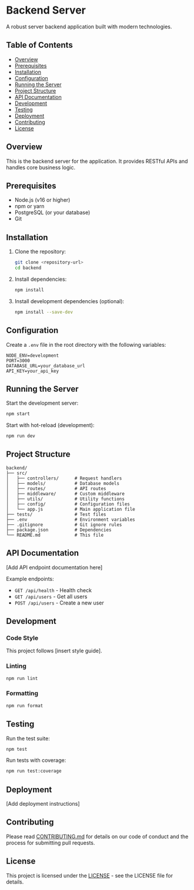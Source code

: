 # Backend Server

A robust server backend application built with modern technologies.

## Table of Contents

- [Overview](#overview)
- [Prerequisites](#prerequisites)
- [Installation](#installation)
- [Configuration](#configuration)
- [Running the Server](#running-the-server)
- [Project Structure](#project-structure)
- [API Documentation](#api-documentation)
- [Development](#development)
- [Testing](#testing)
- [Deployment](#deployment)
- [Contributing](#contributing)
- [License](#license)

## Overview

This is the backend server for the application. It provides RESTful APIs and handles core business logic.

## Prerequisites

- Node.js (v16 or higher)
- npm or yarn
- PostgreSQL (or your database)
- Git

## Installation

1. Clone the repository:
   ```bash
   git clone <repository-url>
   cd backend
   ```

2. Install dependencies:
   ```bash
   npm install
   ```

3. Install development dependencies (optional):
   ```bash
   npm install --save-dev
   ```

## Configuration

Create a `.env` file in the root directory with the following variables:

```env
NODE_ENV=development
PORT=3000
DATABASE_URL=your_database_url
API_KEY=your_api_key
```

## Running the Server

Start the development server:
```bash
npm start
```

Start with hot-reload (development):
```bash
npm run dev
```

## Project Structure

```
backend/
├── src/
│   ├── controllers/      # Request handlers
│   ├── models/           # Database models
│   ├── routes/           # API routes
│   ├── middleware/       # Custom middleware
│   ├── utils/            # Utility functions
│   ├── config/           # Configuration files
│   └── app.js            # Main application file
├── tests/                # Test files
├── .env                  # Environment variables
├── .gitignore            # Git ignore rules
├── package.json          # Dependencies
└── README.md             # This file
```

## API Documentation

[Add API endpoint documentation here]

Example endpoints:
- `GET /api/health` - Health check
- `GET /api/users` - Get all users
- `POST /api/users` - Create a new user

## Development

### Code Style

This project follows [insert style guide].

### Linting

```bash
npm run lint
```

### Formatting

```bash
npm run format
```

## Testing

Run the test suite:
```bash
npm test
```

Run tests with coverage:
```bash
npm run test:coverage
```

## Deployment

[Add deployment instructions]

## Contributing

Please read [CONTRIBUTING.md](./CONTRIBUTING.md) for details on our code of conduct and the process for submitting pull requests.

## License

This project is licensed under the [LICENSE](./LICENSE) - see the LICENSE file for details.
